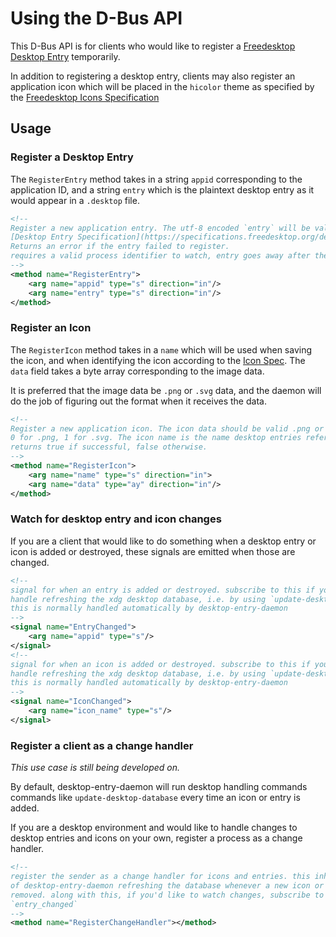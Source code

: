 # Using the D-Bus API

This D-Bus API is for clients who would like to register a [Freedesktop Desktop Entry](https://specifications.freedesktop.org/desktop-entry-spec/latest/) temporarily.

In addition to registering a desktop entry, clients may also register an application icon which will be placed in the `hicolor` theme as specified by the [Freedesktop Icons Specification](https://specifications.freedesktop.org/icon-theme-spec/icon-theme-spec-latest.html)

## Usage


### Register a Desktop Entry

The `RegisterEntry` method takes in a string `appid` corresponding to the application ID, and a string `entry` which is the plaintext desktop entry as it would appear in a `.desktop` file.

```xml
<!--
Register a new application entry. The utf-8 encoded `entry` will be validated to be conformant with the
[Desktop Entry Specification](https://specifications.freedesktop.org/desktop-entry-spec/latest/)
Returns an error if the entry failed to register.
requires a valid process identifier to watch, entry goes away after the identified process exits
-->
<method name="RegisterEntry">
    <arg name="appid" type="s" direction="in"/>
    <arg name="entry" type="s" direction="in"/>
</method>
```

### Register an Icon

The `RegisterIcon` method takes in a `name` which will be used when saving the icon, and when identifying the icon according to the [Icon Spec](https://specifications.freedesktop.org/icon-theme-spec/icon-theme-spec-latest.html). The `data` field takes a byte array corresponding to the image data.

It is preferred that the image data be `.png` or `.svg` data, and the daemon will do the job of figuring out the format when it receives the data.

```xml
<!--
Register a new application icon. The icon data should be valid .png or .svg data, and the icon type should be
0 for .png, 1 for .svg. The icon name is the name desktop entries reference when using the icon. The method will
returns true if successful, false otherwise.
-->
<method name="RegisterIcon">
    <arg name="name" type="s" direction="in">
    <arg name="data" type="ay" direction="in"/>
</method>
```

### Watch for desktop entry and icon changes

If you are a client that would like to do something when a desktop entry or icon is added or destroyed, these signals are emitted when those are changed.

```xml
<!--
signal for when an entry is added or destroyed. subscribe to this if you would like to manually
handle refreshing the xdg desktop database, i.e. by using `update-desktop-database`
this is normally handled automatically by desktop-entry-daemon
-->
<signal name="EntryChanged">
    <arg name="appid" type="s"/>
</signal>
<!--
signal for when an icon is added or destroyed. subscribe to this if you would like to manually
handle refreshing the xdg desktop database, i.e. by using `update-desktop-database`
this is normally handled automatically by desktop-entry-daemon
-->
<signal name="IconChanged">
    <arg name="icon_name" type="s"/>
</signal>
```

### Register a client as a change handler

*This use case is still being developed on.*

By default, desktop-entry-daemon will run desktop handling commands commands like `update-desktop-database` every time an icon or entry is added.

If you are a desktop environment and would like to handle changes to desktop entries and icons on your own, register a process as a change handler.

```xml
<!--
register the sender as a change handler for icons and entries. this inhibits the behavior
of desktop-entry-daemon refreshing the database whenever a new icon or entry is added or
removed. along with this, if you'd like to watch changes, subscribe to `icon_changed` and
`entry_changed`
-->
<method name="RegisterChangeHandler"></method>
```